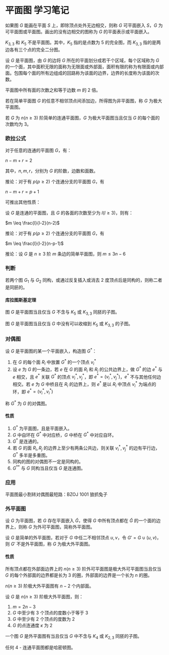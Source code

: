 # 平面图 学习笔记

如果图 $G$ 能画在平面 $S$ 上，即除顶点处外无边相交，则称 $G$ 可平面嵌入 $S$，$G$ 为可平面图或平面图。画出的没有边相交的图称为 $G$ 的平面表示或平面嵌入。

$K_{3,3}$ 和 $K_5$ 不是平面图。其中，$K_5$ 指的是点数为 $5$ 的完全图，而 $K_{3,3}$ 指的是两边各有三个点的完全二分图。

设 $G$ 是平面图，由 $G$ 的边将 $G$ 所在的平面划分成若干个区域，每个区域称为 $G$ 的一个面，其中面积无限的面称为无限面或外部面，面积有限的称为有限面或内部面。包围每个面的所有边组成的回路称为该面的边界，边界的长度称为该面的次数。

平面图中所有面的次数之和等于边数 $m$ 的 2 倍。

若在简单平面图 $G$ 的任意不相邻顶点间添加边，所得图为非平面图，称 $G$ 为极大平面图。

若 $G$ 为 $n (n \geq 3)$ 阶简单的连通平面图，$G$ 为极大平面图当且仅当 $G$ 的每个面的次数均为 3。

### 欧拉公式

对于任意的连通的平面图 $G$，有：

$n-m+r=2$

其中，$n, m, r$，分别为 $G$ 的阶数，边数和面数。

推论：对于有 $p (p \geq 2)$ 个连通分支的平面图 $G$，有

$n-m+r=p+1$

可推出其他性质：

设 $G$ 是连通的平面图，且 $G$ 的各面的次数至少为 $l(l \geq 3)$，则有：

$m \leq \frac{l}{l-2}(n-2)$

推论：对于有 $p (p \geq 2)$ 个连通分支的平面图 $G$，有

$m \leq \frac{l}{l-2}(n-p-1)$

推论：设 $G$ 是 $n \geq 3$ 阶 $m$ 条边的简单平面图，则 $m \leq 3n-6$

### 判断

若两个图 $G_1$ 与 $G_2$ 同构，或通过反复插入或消去 2 度顶点后是同构的，则称二者是同胚的。

#### 库拉图斯基定理

图 $G$ 是平面图当且仅当 $G$ 不含与 $K_5$ 或 $K_{3,3}$ 同胚的子图。

图 $G$ 是平面图当且仅当 $G$ 中没有可以收缩到 $K_5$ 或 $K_{3,3}$ 的子图。

### 对偶图

设 $G$ 是平面图的某一个平面嵌入，构造图 $G^{*}$：

1.  在 $G$ 的每个面 $R_i$ 中放置 $G^{*}$ 的一个顶点 $v_i^{*}$
2.  设 $e$ 为 $G$ 的一条边，若 $e$ 在 $G$ 的面 $R_i$ 和 $R_j$ 的公共边界上，做 $G^{*}$ 的边 $e^{*}$ 与 $e$ 相交，且 $e^*$ 关联 $G^{*}$ 的顶点 $v_i^*, v_j^*$，即 $e^*=(v_i^*, v_j^*)$，$e^*$ 不与其他任何边相交。若 $e$ 为 $G$ 中桥且在 $R_i$ 的边界上，则 $e^*$ 是以 $R_i$ 中顶点 $v_i^*$ 为端点的环，即 $e^*=(v_i^*,v_i^*)$

称 $G^{*}$ 为 $G$ 的对偶图。

#### 性质

1.  $G^{*}$ 为平面图，且是平面嵌入。
2.  $G$ 中自环在 $G^{*}$ 中对应桥，$G$ 中桥在 $G^{*}$ 中对应自环。
3.  $G^{*}$ 是连通的。
4.  若 $G$ 的面 $R_i, R_j$ 的边界上至少有两条公共边，则关联 $v_i^*, v_j^*$ 的边有平行边，$G^*$ 多半是多重图。
5.  同构的图的对偶图不一定是同构的。
6.  $G^{**}$ 与 $G$ 同构当且仅当 $G$ 是连通图。

### 应用

平面图最小割转对偶图最短路：BZOJ 1001 狼抓兔子

### 外平面图

设 $G$ 为平面图，若 $G$ 存在平面嵌入 $\tilde{G}$，使得 $G$ 中所有顶点都在 $\tilde{G}$ 的一个面的边界上，则称 $G$ 为外可平面图，简称外平面图。

设 $G$ 是简单的外平面图，若对于 $G$ 中任二不相邻顶点 $u, v$，令 $G'=G \cup (u, v)$，则 $G'$ 不是外平面图，称 $G$ 为极大外平面图。

#### 性质

所有顶点都在外部面边界上的 $n (n \geq 3)$ 阶外可平面图是极大外可平面图当且仅当 $G$ 的每个外部面的边界都是长为 3 的圈，外部面的边界是一个长为 $n$ 的圈。

$n (n \geq 3)$ 阶极大外平面图有 $n-2$ 个内部面。

设 $G$ 是 $n (n \geq 3)$ 阶极大外平面图，则：

1.  $m=2n-3$
2.  $G$ 中至少有 3 个顶点的度数小于等于 3
3.  $G$ 中至少有 2 个顶点的度数为 2
4.  $G$ 的点连通度 $\kappa$ 为 2

一个图 $G$ 是外平面图有当且仅当 $G$ 中不含与 $K_4$ 或 $K_{2,3}$ 同胚的子图。

任何 4 - 连通平面图都是哈密顿图。